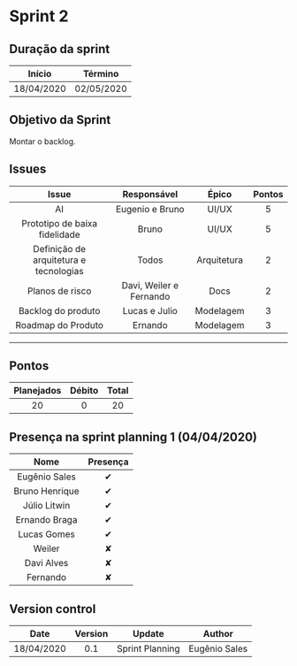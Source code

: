 # Sprint 2

## Duração da sprint
| Início | Término |
|:------:|:-------:|
| 18/04/2020 | 02/05/2020 |

## Objetivo da Sprint
Montar o backlog.

## Issues

|Issue|Responsável|Épico|Pontos|
|:---:|:---------:|:---:|:----:|
| AI | Eugenio e Bruno | UI/UX | 5 |
| Prototipo de baixa fidelidade | Bruno | UI/UX | 5 |
| Definição de arquitetura e tecnologias | Todos | Arquitetura | 2 |
| Planos de risco | Davi, Weiler e Fernando | Docs | 2 |
| Backlog do produto | Lucas e Julio | Modelagem | 3 |
| Roadmap do Produto | Ernando | Modelagem | 3 |

___

## Pontos
| Planejados | Débito | Total | 
|:----------:|:------:|:-----:|
| 20 | 0 | 20 |

## Presença na sprint planning 1 (04/04/2020)

| Nome | Presença |    
|:----:|:--------:|
| Eugênio Sales | ✔ |
| Bruno Henrique | ✔ |
| Júlio Litwin | ✔ |
|Ernando Braga | ✔ |
|Lucas Gomes| ✔ |
|Weiler   | ✘ |
|Davi Alves | ✘ |
|Fernando  | ✘  |


## Version control

|Date|Version|Update|Author|
|:--:|:----:|:-------:|:---:|
|18/04/2020|0.1|Sprint Planning|Eugênio Sales|
